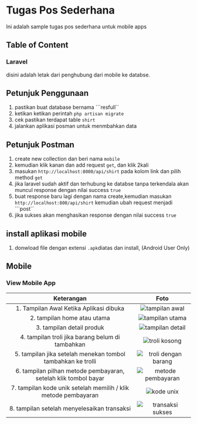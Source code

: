 # Tugas Pos Sederhana
Ini adalah sample tugas pos sederhana untuk mobile apps


## Table of Content
### Laravel
disini adalah letak dari penghubung dari mobile ke databse.

## Petunjuk Penggunaan 
1. pastikan buat database bernama ```resfull``
2. ketikan ketikan perintah ```php artisan migrate```
3. cek pastikan terdapat table ```shirt```
4. jalankan aplikasi posman untuk menmbahkan data

## Petunjuk Postman
1. create new collection dan beri nama ```mobile```
2. kemudian klik kanan dan add request ```get```, dan klik 2kali
3. masukan ```http://localhost:8000/api/shirt``` pada kolom link dan pilih method ```get```
4. jika laravel sudah aktif dan terhubung ke databse tanpa terkendala akan muncul response dengan nilai success ```true```
5. buat response baru lagi dengan nama create,kemudian masukan ```http://localhost:800/api/shirt``` kemudian ubah request menjadi ```post``
6. jika  sukses akan menghasikan response dengan nilai success ```true```


## install aplikasi mobile
1. donwload file dengan extensi ```.apk```diatas dan install, (Android User Only)


## Mobile
### View Mobile App
Keterangan | Foto |
:---:|:------:|
1. Tampilan Awal Ketika Aplikasi dibuka | ![tampilan awal](https://res.cloudinary.com/dycpjvu2b/image/upload/v1651160657/1.splashscreen_lacjoy.png)|
2. tampilan home atau utama | ![tampilan utama](https://res.cloudinary.com/dycpjvu2b/image/upload/v1651160658/2.home_ifrhdz.png)|
3. tampilan detail produk | ![tampilan detail](https://res.cloudinary.com/dycpjvu2b/image/upload/v1651160659/3.klik_salah_satu_product_yrgjw9.png)|
4. tampilan troli jika barang belum di tambahkan | ![troli kosong](https://res.cloudinary.com/dycpjvu2b/image/upload/v1651160657/4.checkout_tanpa_product_tmgafe.png)|
5. tampilan jika setelah menekan tombol tambahkan ke trolli | ![troli dengan barang](https://res.cloudinary.com/dycpjvu2b/image/upload/v1651160658/5.checkout_product_dmugtz.png)|
6. tampilan pilhan metode pembayaran, setelah klik tombol bayar | ![metode pembayaran](https://res.cloudinary.com/dycpjvu2b/image/upload/v1651160658/6.pilih_pembayaran_s6gmfd.png)|
7. tampilan kode unik setelah memilih / klik metode pembayaran | ![kode unix](https://res.cloudinary.com/dycpjvu2b/image/upload/v1651160659/7.nomer_uni_pembayaran_x6qta9.png)|
8. tampilan setelah menyelesaikan transaksi | ![transaksi sukses](https://res.cloudinary.com/dycpjvu2b/image/upload/v1651160658/8.transaksi_berhasil_fmnosp.png)|
